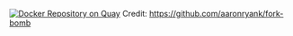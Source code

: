 [![Docker Repository on Quay](https://quay.io/repository/koep/forkbomb/status "Docker Repository on Quay")](https://quay.io/repository/koep/forkbomb)
Credit: https://github.com/aaronryank/fork-bomb
